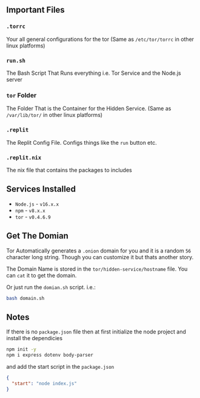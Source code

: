 ## Important Files

### `.torrc` 
Your all general configurations for the tor (Same as `/etc/tor/torrc` in other linux platforms)

### `run.sh`

The Bash Script That Runs everything i.e. Tor Service and the Node.js server

### `tor` Folder

The Folder That is the Container for the Hidden Service. (Same as `/var/lib/tor/` in other linux platforms)

### `.replit`
The Replit Config File. Configs things like the `run` button etc.

### `.replit.nix`
The nix file that contains the packages to includes

## Services Installed

* `Node.js` - `v16.x.x`
* `npm` - `v8.x.x`
* `tor` - `v0.4.6.9`

## Get The Domian

Tor Automatically generates a `.onion` domain for you and it is a random `56` character long string. Though you can customize it but thats another story.

The Domain Name is stored in the `tor/hidden-service/hostname` file. You can `cat` it to get the domain.

Or just run the `domian.sh` script. i.e.:
```bash
bash domain.sh
```

## Notes

If there is no `package.json` file then at first initialize the node project and install the dependicies
```bash
npm init -y
npm i express dotenv body-parser
```
and add the start script in the `package.json`
```json
{
  "start": "node index.js"
}
```
